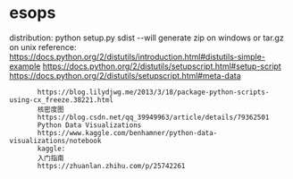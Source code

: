 # esops
distribution: python setup.py sdist
--will generate zip on windows or tar.gz on unix
reference: https://docs.python.org/2/distutils/introduction.html#distutils-simple-example
           https://docs.python.org/2/distutils/setupscript.html#setup-script
           https://docs.python.org/2/distutils/setupscript.html#meta-data

           https://blog.lilydjwg.me/2013/3/18/package-python-scripts-using-cx_freeze.38221.html
           核密度图
           https://blog.csdn.net/qq_39949963/article/details/79362501
           Python Data Visualizations
           https://www.kaggle.com/benhamner/python-data-visualizations/notebook
           kaggle:
           入门指南
           https://zhuanlan.zhihu.com/p/25742261